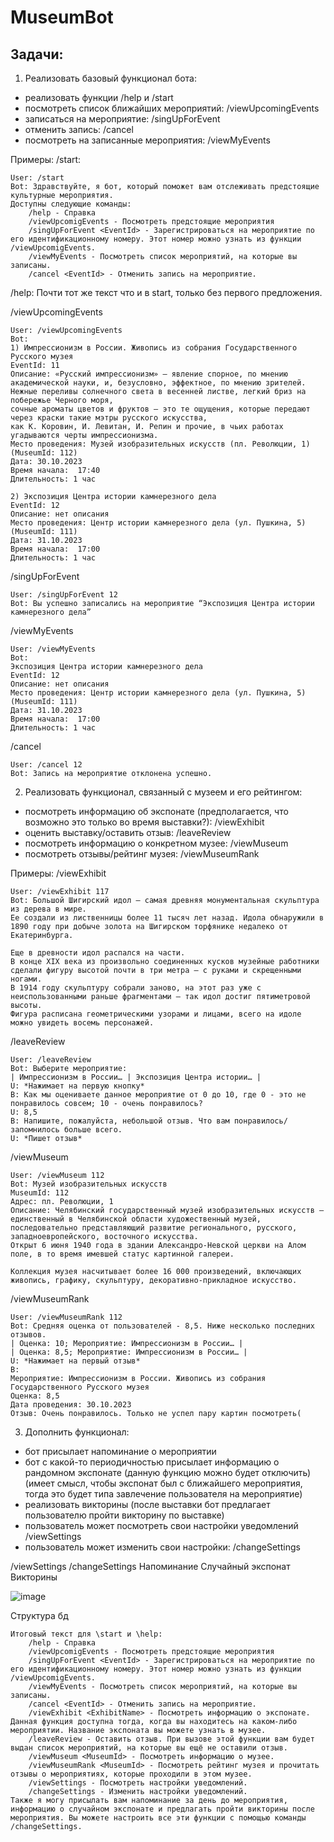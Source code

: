 # MuseumBot

## Задачи: 
1) Реализовать базовый функционал бота: 
- реализовать функции /help и /start 
- посмотреть список ближайших мероприятий: /viewUpcomingEvents
- записаться на мероприятие: /singUpForEvent <EventId>
- отменить запись: /cancel <EventId>
- посмотреть на записанные мероприятия: /viewMyEvents

Примеры:
/start:
```
User: /start
Bot: Здравствуйте, я бот, который поможет вам отслеживать предстоящие культурные мероприятия.
Доступны следующие команды:
	/help - Справка
	/viewUpcomigEvents - Посмотреть предстоящие мероприятия
	/singUpForEvent <EventId> - Зарегистрироваться на мероприятие по его идентификационному номеру. Этот номер можно узнать из функции /viewUpcomigEvents.
	/viewMyEvents - Посмотреть список мероприятий, на которые вы записаны.
	/cancel <EventId> - Отменить запись на мероприятие.
```

/help: Почти тот же текст что и в start, только без первого предложения.

/viewUpcomingEvents
```
User: /viewUpcomingEvents
Bot: 
1) Импрессионизм в России. Живопись из собрания Государственного Русского музея
EventId: 11
Описание: «Русский импрессионизм» — явление спорное, по мнению академической науки, и, безусловно, эффектное, по мнению зрителей.
Нежные переливы солнечного света в весенней листве, легкий бриз на побережье Черного моря,
сочные ароматы цветов и фруктов — это те ощущения, которые передают через краски такие мэтры русского искусства,
как К. Коровин, И. Левитан, И. Репин и прочие, в чьих работах угадываются черты импрессионизма.
Место проведения: Музей изобразительных искусств (пл. Революции, 1) (MuseumId: 112)
Дата: 30.10.2023
Время начала:  17:40
Длительность: 1 час

2) Экспозиция Центра истории камнерезного дела
EventId: 12
Описание: нет описания
Место проведения: Центр истории камнерезного дела (ул. Пушкина, 5) (MuseumId: 111)
Дата: 31.10.2023
Время начала:  17:00
Длительность: 1 час
```

/singUpForEvent <EventId>
```
User: /singUpForEvent 12
Bot: Вы успешно записались на мероприятие “Экспозиция Центра истории камнерезного дела”
```

/viewMyEvents
```
User: /viewMyEvents
Bot: 
Экспозиция Центра истории камнерезного дела
EventId: 12
Описание: нет описания
Место проведения: Центр истории камнерезного дела (ул. Пушкина, 5) (MuseumId: 111)
Дата: 31.10.2023
Время начала:  17:00
Длительность: 1 час
```

/cancel <EventId>
```
User: /cancel 12
Bot: Запись на мероприятие отклонена успешно.
```
 

2) Реализовать функционал, связанный с музеем и его рейтингом: 

- посмотреть информацию об экспонате (предполагается, что возможно это только во время выставки?): /viewExhibit <ExhibitName>
- оценить выставку/оставить отзыв: /leaveReview
- посмотреть информацию о конкретном музее: /viewMuseum <MuseumId>
- посмотреть отзывы/рейтинг музея: /viewMuseumRank <MuseumId>


Примеры:
/viewExhibit <ExhibitName>
```
User: /viewExhibit 117
Bot: Большой Шигирский идол — самая древняя монументальная скульптура из дерева в мире.
Ее создали из лиственницы более 11 тысяч лет назад. Идола обнаружили в 1890 году при добыче золота на Шигирском торфянике недалеко от Екатеринбурга.

Еще в древности идол распался на части.
В конце XIX века из произвольно соединенных кусков музейные работники сделали фигуру высотой почти в три метра — с руками и скрещенными ногами.
В 1914 году скульптуру собрали заново, на этот раз уже с неиспользованными раньше фрагментами — так идол достиг пятиметровой высоты.
Фигура расписана геометрическими узорами и лицами, всего на идоле можно увидеть восемь персонажей.
```

/leaveReview
```
User: /leaveReview
Bot: Выберите мероприятие:
| Импрессионизм в России… | Экспозиция Центра истории… |
U: *Нажимает на первую кнопку*
B: Как мы оцениваете данное мероприятие от 0 до 10, где 0 - это не понравилось совсем; 10 - очень понравилось?
U: 8,5
B: Напишите, пожалуйста, небольшой отзыв. Что вам понравилось/запомнилось больше всего.
U: *Пишет отзыв*
```

/viewMuseum <MuseumId>
```
User: /viewMuseum 112
Bot: Музей изобразительных искусств
MuseumId: 112
Адрес: пл. Революции, 1
Описание: Челябинский государственный музей изобразительных искусств — единственный в Челябинской области художественный музей,
последовательно представляющий развитие регионального, русского, западноевропейского, восточного искусства.
Открыт 6 июня 1940 года в здании Александро-Невской церкви на Алом поле, в то время имевшей статус картинной галереи.

Коллекция музея насчитывает более 16 000 произведений, включающих живопись, графику, скульптуру, декоративно-прикладное искусство.
```

/viewMuseumRank <MuseumId>
```
User: /viewMuseumRank 112
Bot: Средняя оценка от пользователей - 8,5. Ниже несколько последних отзывов.
| Оценка: 10; Мероприятие: Импрессионизм в России… |
| Оценка: 8,5; Мероприятие: Импрессионизм в России… |
U: *Нажимает на первый отзыв*
B: 
Мероприятие: Импрессионизм в России. Живопись из собрания Государственного Русского музея
Оценка: 8,5
Дата проведения: 30.10.2023
Отзыв: Очень понравилось. Только не успел пару картин посмотреть(
```

3) Дополнить функционал:
- бот присылает напоминание о мероприятии
- бот с какой-то периодичностью присылает информацию о рандомном экспонате (данную функцию можно будет отключить) (имеет смысл, чтобы экспонат был с ближайшего мероприятия, тогда это будет типа завлечение пользователя на мероприятие)
- реализовать викторины (после выставки бот предлагает пользователю пройти викторину по выставке)
- пользователь может посмотреть свои настройки уведомлений /viewSettings
- пользователь может изменить свои настройки: /changeSettings

/viewSettings
/changeSettings
Напоминание
Случайный экспонат
Викторины

![image](https://github.com/Elenaz441/MuseumBot/assets/102030455/57f9f75d-2416-4a12-99be-a2d484e99189)

Структура бд 

```
Итоговый текст для \start и \help: 
	/help - Справка
	/viewUpcomigEvents - Посмотреть предстоящие мероприятия
	/singUpForEvent <EventId> - Зарегистрироваться на мероприятие по его идентификационному номеру. Этот номер можно узнать из функции /viewUpcomigEvents.
	/viewMyEvents - Посмотреть список мероприятий, на которые вы записаны.
	/cancel <EventId> - Отменить запись на мероприятие.
	/viewExhibit <ExhibitName> - Посмотреть информацию о экспонате. Данная функция доступна тогда, когда вы находитесь на каком-либо мероприятии. Название экспоната вы можете узнать в музее.
	/leaveReview - Оставить отзыв. При вызове этой функции вам будет выдан список мероприятий, на которые вы ещё не оставили отзыв.
	/viewMuseum <MuseumId> - Посмотреть информацию о музее.
	/viewMuseumRank <MuseumId> - Посмотреть рейтинг музея и прочитать отзывы о мероприятиях, которые проходили в этом музее.
	/viewSettings - Посмотреть настройки уведомлений.
	/changeSettings - Изменить настройки уведомлений.
Также я могу присылать вам напоминание за день до мероприятия, информацию о случайном экспонате и предлагать пройти викторины после мероприятия. Вы можете настроить все эти функции с помощью команды /changeSettings.
```
